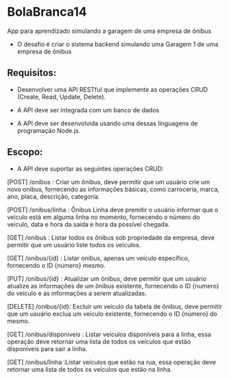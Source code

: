 # BolaBranca14
App para aprendizado simulando a garagem de uma empresa de ônibus 

 - O desafio é criar o sistema backend simulando uma Garagem 1 de uma empresa de ônibus 

## Requisitos:
 - Desenvolver uma API RESTful que implemente as operações CRUD (Create, Read, Update, Delete).
 
 - A API deve ser integrada com um banco de dados 
  
 - A API deve ser desenvolvida usando uma dessas linguagens de programação Node.js.

## Escopo:
 - A API deve suportar as seguintes operações CRUD:

[POST] /onibus : Criar um ônibus, deve permitir que um usuário crie um novo onibus, fornecendo as informações básicas, como carroceria, marca, ano, placa, descrição, categoria.

[POST] /onibus/linha : Ônibus Linha deve premitir o usuário informar que o veículo está em alguma linha no momento, fornecendo o número do veículo, data e hora da saída e hora da possível chegada.

[GET] /onibus : Listar todos os ônibus sob propriedade da empresa, deve permitir que um usuário liste todos os veículos.

[GET] /onibus/{id} : Listar onibus, apenas um veículo específico, fornecendo o ID {número} mesmo.

[PUT] /onibus/{id} : Atualizar um ônibus, deve permitir que um usuário atualize as informações de um ônibus existente, fornecendo o ID {numero} do veículo e as informações a serem atualizadas.

[DELETE] /onibus/{id}: Excluir um veículo da tabela de ônibus, deve permitir que um usuário exclua um veículo existente, fornecendo o ID {número} do mesmo.

[GET] /onibus/disponiveis : Listar veículos disponíveis para a linha, essa operação deve retornar uma lista de todos os veículos que estão disponíveis para sair a linha.

[GET] /onibus/linha :Listar veículos que estão na rua, essa operação deve retornar uma lista de todos os veículos que estão na linha.